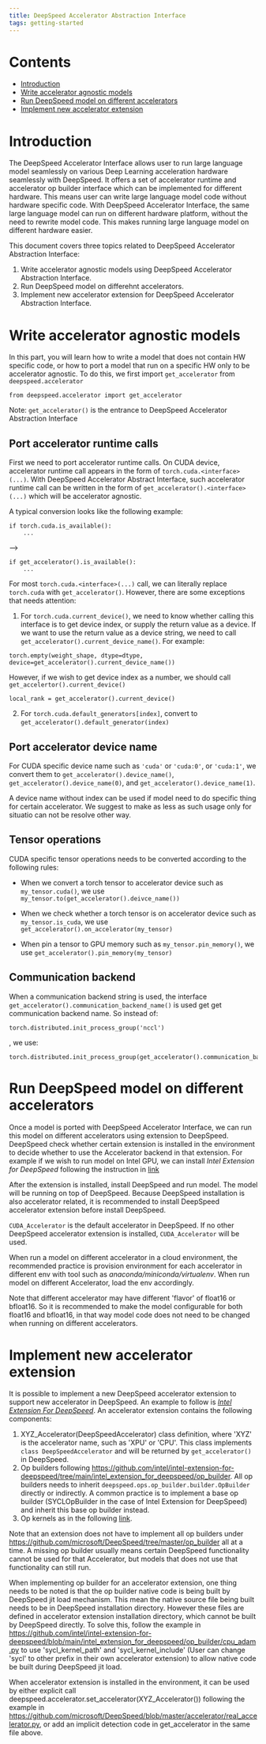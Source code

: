 ```yaml
---
title: DeepSpeed Accelerator Abstraction Interface
tags: getting-started
---
```


# Contents
  * [Introduction](#introduction)
  * [Write accelerator agnostic models](#write-accelerator-agnostic-models)
  * [Run DeepSpeed model on different accelerators](#run-deepspeed-model-on-different-accelerators)
  * [Implement new accelerator extension](#implement-new-accelerator-extension)

# Introduction
The DeepSpeed Accelerator Interface allows user to run large language model seamlessly on various Deep Learning acceleration hardware seamlessly with DeepSpeed.   It offers a set of accelerator runtime and accelerator op builder interface which can be implemented for different hardware.  This means user can write large language model code without hardware specific code.  With DeepSpeed Accelerator Interface, the same large language model can run on different hardware platform, without the need to rewrite model code.  This makes running large language model on different hardware easier.

This document covers three topics related to DeepSpeed Accelerator Abstraction Interface:
1. Write accelerator agnostic models using DeepSpeed Accelerator Abstraction Interface.
2. Run DeepSpeed model on differehnt accelerators.
3. Implement new accelerator extension for DeepSpeed Accelerator Abstraction Interface.

# Write accelerator agnostic models
In this part, you will learn how to write a model that does not contain HW specific code, or how to port a model that run on a specific HW only to be accelerator agnostic.  To do this, we first import `get_accelerator` from `deepspeed.accelerator`
```
from deepspeed.accelerator import get_accelerator
```
Note: `get_accelerator()` is the entrance to DeepSpeed Accelerator Abstraction Interface
## Port accelerator runtime calls
First we need to port accelerator runtime calls.  On CUDA device, accelerator runtime call appears in the form of `torch.cuda.<interface>(...)`.   With DeepSpeed Accelerator Abstract Interface, such accelerator runtime call can be written in the form of `get_accelerator().<interface>(...)` which will be accelerator agnostic.

A typical conversion looks like the following example:

```
if torch.cuda.is_available():
    ...
```
-->
```
if get_accelerator().is_available():
    ...
```

For most `torch.cuda.<interface>(...)` call, we can literally replace `torch.cuda` with `get_accelerator()`.   However, there are some exceptions that needs attention:
1. For `torch.cuda.current_device()`, we need to know whether calling this interface is to get device index, or supply the return value as a device.   If we want to use the return value as a device string, we need to call `get_accelerator().current_device_name()`.  For example:
```
torch.empty(weight_shape, dtype=dtype, device=get_accelerator().current_device_name())
```
However, if we wish to get device index as a number, we should call `get_accelertor().current_device()`
```
local_rank = get_accelerator().current_device()
```
2. For `torch.cuda.default_generators[index]`, convert to `get_accelerator().default_generator(index)`

## Port accelerator device name
For CUDA specific device name such as `'cuda'` or `'cuda:0'`, or `'cuda:1'`, we convert them to `get_accelerator().device_name()`, `get_accelerator().device_name(0)`, and `get_accelerator().device_name(1)`.

A device name without index can be used if model need to do specific thing for certain accelerator.  We suggest to make as less as such usage only for situatio can not be resolve other way.

## Tensor operations
CUDA specific tensor operations needs to be converted according to the following rules:
- When we convert a torch tensor to accelerator device such as `my_tensor.cuda()`, we use `my_tensor.to(get_accelerator().deivce_name())`

- When we check whether a torch tensor is on accelerator device such as `my_tensor.is_cuda`, we use `get_accelerator().on_accelerator(my_tensor)`

- When pin a tensor to GPU memory such as `my_tensor.pin_memory()`, we use `get_accelerator().pin_memory(my_tensor)`

## Communication backend
When a communication backend string is used, the interface `get_accelerator().communication_backend_name()` is used get get communication backend name. So instead of:
```
torch.distributed.init_process_group('nccl')
```
, we use:
```
torch.distributed.init_process_group(get_accelerator().communication_backend_name())
```

# Run DeepSpeed model on different accelerators
Once a model is ported with DeepSpeed Accelerator Interface, we can run this model on different accelerators using extension to DeepSpeed.  DeepSpeed check whether certain extension is installed in the environment to decide whether to use the Accelerator backend in that extension.  For example if we wish to run model on Intel GPU, we can install _Intel Extension for DeepSpeed_ following the instruction in [link](https://github.com/intel/intel-extension-for-deepspeed/)

After the extension is installed, install DeepSpeed and run model.   The model will be running on top of DeepSpeed.   Because DeepSpeed installation is also accelerator related, it is recommended to install DeepSpeed accelerator extension before install DeepSpeed.

`CUDA_Accelerator` is the default accelerator in DeepSpeed.  If no other DeepSpeed accelerator extension is installed, `CUDA_Accelerator` will be used.

When run a model on different accelerator in a cloud environment, the recommended practice is provision environment for each accelerator in different env with tool such as _anaconda/miniconda/virtualenv_.  When run model on different Accelerator, load the env accordingly.

Note that different accelerator may have different 'flavor' of float16 or bfloat16.   So it is recommended to make the model configurable for both float16 and bfloat16, in that way model code does not need to be changed when running on different accelerators.

# Implement new accelerator extension
It is possible to implement a new DeepSpeed accelerator extension to support new accelerator in DeepSpeed.  An example to follow is _[Intel Extension For DeepSpeed](https://github.com/intel/intel-extension-for-deepspeed/)_.   An accelerator extension contains the following components:
1. XYZ_Accelerator(DeepSpeedAccelerator) class definition, where 'XYZ' is the accelerator name, such as 'XPU' or 'CPU'.
This class implements `class DeepSpeedAccelerator` and will be returned by `get_accelerator()` in DeepSpeed.
2. Op builders following https://github.com/intel/intel-extension-for-deepspeed/tree/main/intel_extension_for_deepspeed/op_builder.   All op builders needs to inherit `deepspeed.ops.op_builder.builder.OpBuilder` directly or indirectly.  A common practice is to implement a base op builder (SYCLOpBuilder in the case of Intel Extension for DeepSpeed) and inherit this base op builder instead.
3. Op kernels as in the following [link](https://github.com/intel/intel-extension-for-deepspeed/tree/main/intel_extension_for_deepspeed/op_builder/csrc).

Note that an extension does not have to implement all op builders under https://github.com/microsoft/DeepSpeed/tree/master/op_builder all at a time.   A missing op builder usually means certain DeepSpeed functionality cannot be used for that Accelerator, but models that does not use that functionality can still run.

When implementing op builder for an accelerator extension, one thing needs to be noted is that the op builder native code is being built by DeepSpeed jit load mechanism.  This mean the native source file being built needs to be in DeepSpeed installation directory.  However these files are defined in accelerator extension installation directory, which cannot be built by DeepSpeed directly.  To solve this, follow the example in https://github.com/intel/intel-extension-for-deepspeed/blob/main/intel_extension_for_deepspeed/op_builder/cpu_adam.py to use 'sycl_kernel_path' and 'sycl_kernel_include' (User can change 'sycl' to other prefix in their own accelerator extension) to allow native code be built during DeepSpeed jit load.

When accelerator extension is installed in the environment, it can be used by either explicit call deepspeed.accelerator.set_accelerator(XYZ_Accelerator()) following the example in https://github.com/microsoft/DeepSpeed/blob/master/accelerator/real_accelerator.py, or add an implicit detection code in get_accelerator in the same file above.
